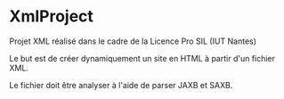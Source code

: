 # XmlProject
Projet XML réalisé dans le cadre de la Licence Pro SIL (IUT Nantes)

Le but est de créer dynamiquement un site en HTML à partir d'un fichier XML.

Le fichier doit être analyser à l'aide de parser JAXB et SAXB.
